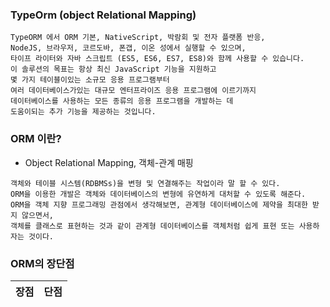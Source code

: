 ### TypeOrm (object Relational Mapping)
```text
TypeORM 에서 ORM 기본, NativeScript, 박람회 및 전자 플랫폼 반응, 
NodeJS, 브라우저, 코르도바, 폰갭, 이온 성에서 실행할 수 있으며, 
타이프 라이터와 자바 스크립트 (ES5, ES6, ES7, ES8)와 함께 사용할 수 있습니다.
이 솔루션의 목표는 항상 최신 JavaScript 기능을 지원하고 
몇 가지 테이블이있는 소규모 응용 프로그램부터 
여러 데이터베이스가있는 대규모 엔터프라이즈 응용 프로그램에 이르기까지 
데이터베이스를 사용하는 모든 종류의 응용 프로그램을 개발하는 데 
도움이되는 추가 기능을 제공하는 것입니다.
```

### ORM 이란?
* Object Relational Mapping, 객체-관계 매핑
```text
객체와 테이블 시스템(RDBMSs)을 변형 및 연결해주는 작업이라 말 할 수 있다. 
ORM을 이용한 개발은 객체와 데이터베이스의 변형에 유연하게 대처할 수 있도록 해준다. 
ORM을 객체 지향 프로그래밍 관점에서 생각해보면, 관계형 데이터베이스에 제약을 최대한 받지 않으면서, 
객체를 클래스로 표현하는 것과 같이 관계형 데이터베이스를 객체처럼 쉽게 표현 또는 사용하자는 것이다.
```

### ORM의 장단점
장점 | 단점 |
---- | ---- |  

